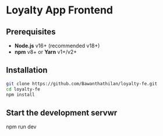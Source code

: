 # Loyalty App Frontend

## Prerequisites

- **Node.js** v16+ (recommended v18+)  
- **npm** v8+ or **Yarn** v1+/v2+

## Installation

```bash
git clone https://github.com/Bawanthathilan/loyalty-fe.git
cd loyalty-fe
npm install
```

## Start the development servwr
npm run dev



